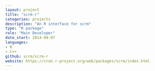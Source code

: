 ```yaml
---
layout: project
title: "scrm-r"
categories: projects
description: "An R interface for scrm"
type: "R package"
role: "Main Developer"
date_start: 2014-09-07
languages: 
- R
- C++
github: scrm/scrm-r
website: https://cran.r-project.org/web/packages/scrm/index.html
---
```


